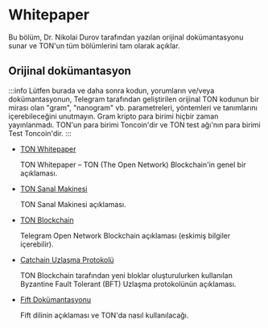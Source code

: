 # Whitepaper

Bu bölüm, Dr. Nikolai Durov tarafından yazılan orijinal dokümantasyonu sunar ve TON'un tüm bölümlerini tam olarak açıklar.

## Orijinal dokümantasyon

:::info
Lütfen burada ve daha sonra kodun, yorumların ve/veya dokümantasyonun, Telegram tarafından geliştirilen orijinal TON kodunun bir mirası olan "gram", "nanogram" vb. parametreleri, yöntemleri ve tanımlarını içerebileceğini unutmayın. Gram kripto para birimi hiçbir zaman yayınlanmadı. TON'un para birimi Toncoin'dir ve TON test ağı'nın para birimi Test Toncoin'dir.
:::

* [TON Whitepaper](https://docs.ton.org/ton.pdf)

  TON Whitepaper – TON (The Open Network) Blockchain'in genel bir açıklaması.

* [TON Sanal Makinesi](https://docs.ton.org/tvm.pdf)

  TON Sanal Makinesi açıklaması.

* [TON Blockchain](https://docs.ton.org/tblkch.pdf)

  Telegram Open Network Blockchain açıklaması (eskimiş bilgiler içerebilir).

* [Catchain Uzlaşma Protokolü](https://docs.ton.org/catchain.pdf)

  TON Blockchain tarafından yeni bloklar oluşturulurken kullanılan Byzantine Fault Tolerant (BFT) Uzlaşma protokolünün açıklaması.

* [Fift Dokümantasyonu](https://docs.ton.org/fiftbase.pdf)

  Fift dilinin açıklaması ve TON'da nasıl kullanılacağı.
